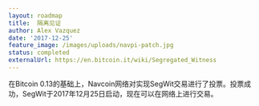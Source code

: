 ```yaml
---
layout: roadmap
title:  隔离见证
author: Alex Vazquez
date: '2017-12-25'
feature_image: /images/uploads/navpi-patch.jpg
status: completed
externalUrl: https://en.bitcoin.it/wiki/Segregated_Witness
---
```


在Bitcoin 0.13的基础上，Navcoin网络对实现SegWit交易进行了投票。投票成功，SegWit于2017年12月25日启动，现在可以在网络上进行交易。
